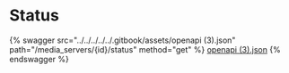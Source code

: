 # Status

{% swagger src="../../../../../.gitbook/assets/openapi (3).json" path="/media_servers/{id}/status" method="get" %}
[openapi (3).json](<../../../../../.gitbook/assets/openapi (3).json>)
{% endswagger %}
